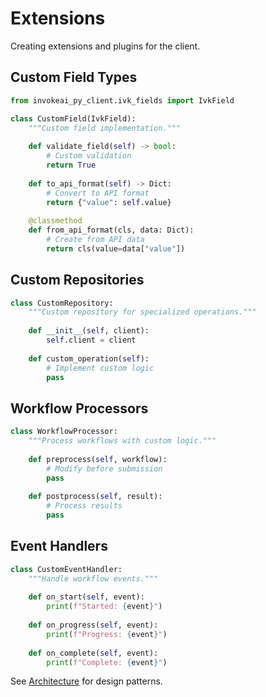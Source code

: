 # Extensions

Creating extensions and plugins for the client.

## Custom Field Types

```python
from invokeai_py_client.ivk_fields import IvkField

class CustomField(IvkField):
    """Custom field implementation."""
    
    def validate_field(self) -> bool:
        # Custom validation
        return True
    
    def to_api_format(self) -> Dict:
        # Convert to API format
        return {"value": self.value}
    
    @classmethod
    def from_api_format(cls, data: Dict):
        # Create from API data
        return cls(value=data["value"])
```

## Custom Repositories

```python
class CustomRepository:
    """Custom repository for specialized operations."""
    
    def __init__(self, client):
        self.client = client
    
    def custom_operation(self):
        # Implement custom logic
        pass
```

## Workflow Processors

```python
class WorkflowProcessor:
    """Process workflows with custom logic."""
    
    def preprocess(self, workflow):
        # Modify before submission
        pass
    
    def postprocess(self, result):
        # Process results
        pass
```

## Event Handlers

```python
class CustomEventHandler:
    """Handle workflow events."""
    
    def on_start(self, event):
        print(f"Started: {event}")
    
    def on_progress(self, event):
        print(f"Progress: {event}")
    
    def on_complete(self, event):
        print(f"Complete: {event}")
```

See [Architecture](architecture.md) for design patterns.
